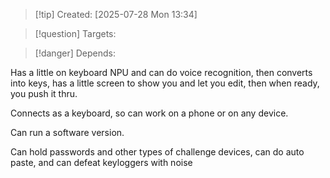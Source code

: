 
>[!tip] Created: [2025-07-28 Mon 13:34]

>[!question] Targets: 

>[!danger] Depends: 

Has a little on keyboard NPU and can do voice recognition, then converts into keys, has a little screen to show you and let you edit, then when ready, you push it thru.

Connects as a keyboard, so can work on a phone or on any device.

Can run a software version.

Can hold passwords and other types of challenge devices, can do auto paste, and can defeat keyloggers with noise